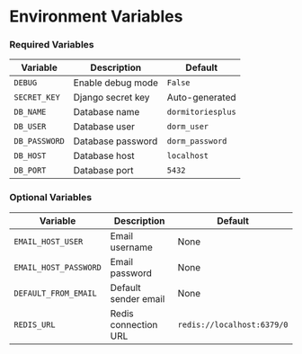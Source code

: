 # Environment Variables

### Required Variables

| Variable      | Description       | Default           |
| ------------- | ----------------- | ----------------- |
| `DEBUG`       | Enable debug mode | `False`           |
| `SECRET_KEY`  | Django secret key | Auto-generated    |
| `DB_NAME`     | Database name     | `dormitoriesplus` |
| `DB_USER`     | Database user     | `dorm_user`       |
| `DB_PASSWORD` | Database password | `dorm_password`   |
| `DB_HOST`     | Database host     | `localhost`       |
| `DB_PORT`     | Database port     | `5432`            |



### Optional Variables

| Variable              | Description          | Default                    |
| --------------------- | -------------------- | -------------------------- |
| `EMAIL_HOST_USER`     | Email username       | None                       |
| `EMAIL_HOST_PASSWORD` | Email password       | None                       |
| `DEFAULT_FROM_EMAIL`  | Default sender email | None                       |
| `REDIS_URL`           | Redis connection URL | `redis://localhost:6379/0` |
